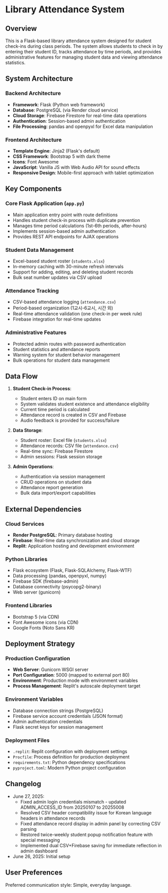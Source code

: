 # Library Attendance System

## Overview

This is a Flask-based library attendance system designed for student check-ins during class periods. The system allows students to check in by entering their student ID, tracks attendance by time periods, and provides administrative features for managing student data and viewing attendance statistics.

## System Architecture

### Backend Architecture
- **Framework**: Flask (Python web framework)
- **Database**: PostgreSQL (via Render cloud service)
- **Cloud Storage**: Firebase Firestore for real-time data operations
- **Authentication**: Session-based admin authentication
- **File Processing**: pandas and openpyxl for Excel data manipulation

### Frontend Architecture
- **Template Engine**: Jinja2 (Flask's default)
- **CSS Framework**: Bootstrap 5 with dark theme
- **Icons**: Font Awesome
- **JavaScript**: Vanilla JS with Web Audio API for sound effects
- **Responsive Design**: Mobile-first approach with tablet optimization

## Key Components

### Core Flask Application (`app.py`)
- Main application entry point with route definitions
- Handles student check-in process with duplicate prevention
- Manages time period calculations (1st-6th periods, after-hours)
- Implements session-based admin authentication
- Provides REST API endpoints for AJAX operations

### Student Data Management
- Excel-based student roster (`students.xlsx`)
- In-memory caching with 30-minute refresh intervals
- Support for adding, editing, and deleting student records
- Bulk seat number updates via CSV upload

### Attendance Tracking
- CSV-based attendance logging (`attendance.csv`)
- Period-based organization (1교시-6교시, 시간 외)
- Real-time attendance validation (one check-in per week rule)
- Firebase integration for real-time updates

### Administrative Features
- Protected admin routes with password authentication
- Student statistics and attendance reports
- Warning system for student behavior management
- Bulk operations for student data management

## Data Flow

1. **Student Check-in Process**:
   - Student enters ID on main form
   - System validates student existence and attendance eligibility
   - Current time period is calculated
   - Attendance record is created in CSV and Firebase
   - Audio feedback is provided for success/failure

2. **Data Storage**:
   - Student roster: Excel file (`students.xlsx`)
   - Attendance records: CSV file (`attendance.csv`)
   - Real-time sync: Firebase Firestore
   - Admin sessions: Flask session storage

3. **Admin Operations**:
   - Authentication via session management
   - CRUD operations on student data
   - Attendance report generation
   - Bulk data import/export capabilities

## External Dependencies

### Cloud Services
- **Render PostgreSQL**: Primary database hosting
- **Firebase**: Real-time data synchronization and cloud storage
- **Replit**: Application hosting and development environment

### Python Libraries
- Flask ecosystem (Flask, Flask-SQLAlchemy, Flask-WTF)
- Data processing (pandas, openpyxl, numpy)
- Firebase SDK (firebase-admin)
- Database connectivity (psycopg2-binary)
- Web server (gunicorn)

### Frontend Libraries
- Bootstrap 5 (via CDN)
- Font Awesome icons (via CDN)
- Google Fonts (Noto Sans KR)

## Deployment Strategy

### Production Configuration
- **Web Server**: Gunicorn WSGI server
- **Port Configuration**: 5000 (mapped to external port 80)
- **Environment**: Production mode with environment variables
- **Process Management**: Replit's autoscale deployment target

### Environment Variables
- Database connection strings (PostgreSQL)
- Firebase service account credentials (JSON format)
- Admin authentication credentials
- Flask secret keys for session management

### Deployment Files
- `.replit`: Replit configuration with deployment settings
- `Procfile`: Process definition for production deployment
- `requirements.txt`: Python dependency specifications
- `pyproject.toml`: Modern Python project configuration

## Changelog

- June 27, 2025: 
  - Fixed admin login credentials mismatch - updated ADMIN_ACCESS_ID from 20250107 to 20255008
  - Resolved CSV header compatibility issue for Korean language headers in attendance records
  - Fixed attendance record display in admin panel by correcting CSV parsing
  - Restored twice-weekly student popup notification feature with special messaging
  - Implemented dual CSV+Firebase saving for immediate reflection in admin dashboard
- June 26, 2025: Initial setup

## User Preferences

Preferred communication style: Simple, everyday language.